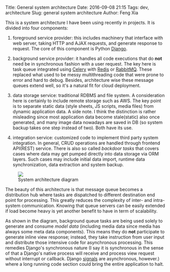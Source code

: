 Title: General system architecture
Date: 2016-09-08 21:15
Tags: dev, architecture
Slug: general system architecture
Author: Feng Xia

This is a system architecture I have been using recently
in projects. It is divided into four components:

1. <span class="myhighlight">foreground service provider</span>: this includes machinery that interface
with web server, taking HTTP and AJAX requests, and generate response to request.
The core of this component is Python [Django][].

2. <span class="myhighlight">background service provider</span>: it handles all code executions that
do **not** need be in synchronous fashion with a user request.
The key here is task queue integrated using [Celery] with [Redis][] or
[RabbitMQ][]. These replaced
what used to be messy multithreading code that were prone to error
and hard to debug. Besides, architecture wise these message queues extend
well, so it's a natural fit for cloud deployment.


3. <span class="myhighlight">data storage service</span>: traditional RDBMS and file system. A consideration here
is certainly to include remote storage such as AWS. The key point
is to separate static data (style sheets, JS scripts, media files) from
dynamic application data. A side note. I think the distinction is rather misleading since
most application data become stale(static) also once generated, and many image data
nowadays are saved in DB (so system backup takes one step instead of two).
Both have its use.

4. <span class="myhighlight">integration service</span>: customized code to implement
third party system integration. In general, CRUD operations are handled through
frontend API(REST) service. There is also so called *backdoor tasks* that covers
cases where data may get pumped directly into data storage via ORM layers. Such cases
may include initial data import, runtime data synchronization, data extraction and
system backup.


<figure>
    <img src="images/system_architecture.png" class="center-block img-responsive"/>
    <figcaption>System architecture diagram</figcaption>
</figure>

The beauty of this architecture is that message queue becomes a
distribution hub where tasks are dispatched to different destination
end point for processing. This greatly reduces the complexity of
inter- and intra- system communication. Knowing that queue servers can
be easily extended if load become heavy is yet another benefit to have
in term of scalability.

As shown in the diagram, background queue tasks are being used solely to
generate and consume *model data* (including media data since media has
always some meta data components).
This means they do **not** participate to generate inline view response;
instead, they take instruction from user input
and distribute those intensive code for asynchronous processing.
This remedies Django's synchronous nature (I say it is synchronous in the sense of that
a Django's native process will receive and process view request
without interrupt or callback.
Django [signals][django signals]
are asynchronous, however.) where a long running code section
could bring the entire application to halt.

[django]: https://www.djangoproject.com/
[redis]: http://redis.io/
[rabbitmq]: https://www.rabbitmq.com/
[celery]: http://www.celeryproject.org/
[django signals]: https://docs.djangoproject.com/en/1.10/topics/signals/
